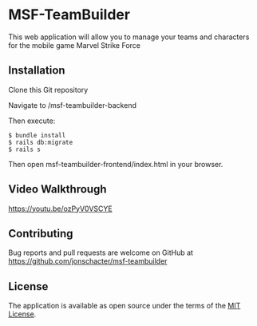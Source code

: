 # MSF-TeamBuilder
This web application will allow you to manage your teams and characters for the mobile game Marvel Strike Force

## Installation

Clone this Git repository

Navigate to /msf-teambuilder-backend

Then execute:

    $ bundle install
    $ rails db:migrate
    $ rails s

Then open msf-teambuilder-frontend/index.html in your browser.

## Video Walkthrough

https://youtu.be/ozPyV0VSCYE

## Contributing

Bug reports and pull requests are welcome on GitHub at https://github.com/jonschacter/msf-teambuilder

## License

The application is available as open source under the terms of the [MIT License](https://opensource.org/licenses/MIT).


